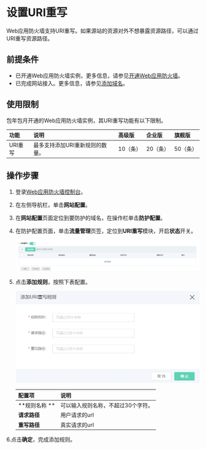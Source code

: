 # 设置URI重写

Web应用防火墙支持URI重写。如果源站的资源对外不想暴露资源路径，可以通过URI重写资源路径。

## 前提条件

- 已开通Web应用防火墙实例，更多信息，请参见[开通Web应用防火墙](https://docs.jdcloud.com/cn/web-application-firewall/purchase-process)。
- 已完成网站接入。更多信息，请参见[添加域名](https://docs.jdcloud.com/cn/web-application-firewall/step-1)。

## 使用限制

包年包月开通的Web应用防火墙实例，其URI重写功能有以下限制。

| 功能    | 说明                            | 高级版   | 企业版   | 旗舰版   |
| :------ | :------------------------------ | :------- | :------- | :------- |
| URI重写 | 最多支持添加URI重新规则的数量。 | 10（条） | 20（条） | 50（条） |

## 操作步骤

1. 登录[Web应用防火墙控制台](https://cloudwaf-console.jdcloud.com/overview/business)。

2. 在左侧导航栏，单击**网站配置**。

3. 在**网站配置**页面定位到要防护的域名，在操作栏单击**防护配置**。

4. 在防护配置页面，单击**流量管理**页签，定位到**URI重写**模块，开启**状态**开关。

   ![image](../../../../../image/WAF/protect-configure/50.URI-Rewrite.png)

5. 点击**添加规则**，按照下表配置。

   ![image](../../../../../image/WAF/protect-configure/51.URI-Rewrite-Add-Rule.png)

   | 配置项                | 说明                               |
   | --------------------- | ---------------------------------- |
   | **规则名称         ** | 可以输入规则名称，不超过30个字符。 |
   | **请求路径**          | 用户请求的url                      |
   | **重写路径**          | 真实请求的url                      |

6.点击**确定**，完成添加规则。